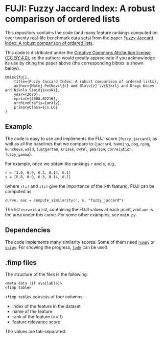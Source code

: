 # FUJI: Fuzzy Jaccard Index: A robust comparison of ordered lists

This repository contains the code (and many feature rankings computed on over twenty real-life benchmark data sets) from the paper [Fuzzy Jaccard Index: A robust comparison of ordered lists](https://arxiv.org/abs/2008.02216).

This code is distributed under the [Creative Commons Attribution license (CC BY 4.0)](https://creativecommons.org/licenses/by/4.0/), so the authors would greatly apprecieate if you acknowledge its use by citing the paper above (the corresponding bibtex is shown below).

```
@misc{fuji,
    title={Fuzzy Jaccard Index: A robust comparison of ordered lists},
    author={Matej Petkovi\{c} and Bla\v{z} \v{S}krlj and Dragi Kocev and Nikola Simidjievski},
    year={2020},
    eprint={2008.02216},
    archivePrefix={arXiv},
    primaryClass={cs.LG}
}
```

## Example

The code is easy to use and implements the FUJI score (`fuzzy_jaccard`), as well as all the baselines that we compare to (`jaccard`, `hamming`, `pog`, `npog`, `kuncheva`, `wald`, `lustgarten`, `krizek`, `cwrel`, `pearson`, `correlation`, `fuzzy_gamma`).

For example, once we obtain the rankings `r` and `s`, e.g., 


```
r = [1.0, 0.9, 0.3, 0.14, 0.1]
s = [0.8, 0.9, 0.3, 0.14, 0.1]
```

(where `r[i]` and `s[i]` give the importance of the i-th feature), FUJI can be computed as

```
curve, auc = compute_similarity(r, s, "fuzzy_jaccard")
```

The list `curve` is a list, containing the FUJI values at each point, and `auc` is the area under this curve. For some other examples, see `main.py`.

## Dependencies

The code implements many similarity scores. Some of them need [`numpy`](https://numpy.org/install/) or [`scipy`](https://www.scipy.org/install.html). For showing the progress, [`tqdm`](https://pypi.org/project/tqdm/) can be used.


## .fimp files

The structure of the files is the following:

```
<meta data (if available)>
<fimp table>
```

`<fimp table>` consists of four columns:

- index of the feature in the dataset
- name of the feature
- rank of the feature (>= 1)
- feature relevance score

The values are tab-separated.

